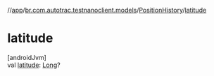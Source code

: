 //[app](../../../index.md)/[br.com.autotrac.testnanoclient.models](../index.md)/[PositionHistory](index.md)/[latitude](latitude.md)

# latitude

[androidJvm]\
val [latitude](latitude.md): [Long](https://kotlinlang.org/api/latest/jvm/stdlib/kotlin/-long/index.html)?
